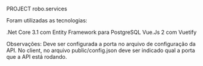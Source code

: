 PROJECT robo.services

Foram utilizadas as tecnologias:

.Net Core 3.1 com Entity Framework para PostgreSQL
Vue.Js 2 com Vuetify

Observações:
Deve ser configurada a porta no arquivo de configuração da API.
No client, no arquivo public/config.json deve ser indicado qual a porta que a API está rodando.
